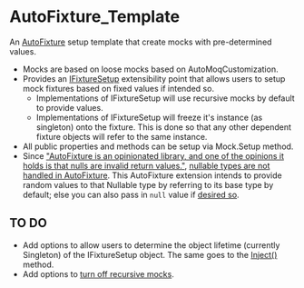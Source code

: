 # AutoFixture_Template
An [AutoFixture](https://github.com/AutoFixture/AutoFixture) setup template that create mocks with pre-determined values.
- Mocks are based on loose mocks based on AutoMoqCustomization.
- Provides an [IFixtureSetup](https://github.com/takato1314/autofixture_extensions/blob/main/src/Core/Model/IFixtureSetup.cs) extensibility point that allows users to setup mock fixtures based on fixed values if intended so.
  -  Implementations of IFixtureSetup will use recursive mocks by default to provide values.
  -  Implementations of IFixtureSetup will freeze it's instance (as singleton) onto the fixture. This is done so that any other dependent fixture objects will refer to the same instance.
- All public properties and methods can be setup via Mock.Setup method.
- Since ["AutoFixture is an opinionated library, and one of the opinions it holds is that nulls are invalid return values."](https://stackoverflow.com/questions/21921789/why-does-autofixture-automoq-make-recursive-mocks-by-default#comment33213527_21921789), [nullable types are not handled in AutoFixture](https://github.com/AutoFixture/AutoFixture/issues/731). This AutoFixture extension intends to provide random values to that Nullable type by referring to its base type by default; else you can also pass in `null` value if [desired so](https://github.com/takato1314/autofixture_extensions/blob/main/tests/Core.Tests/Model/ComplexChildFixture.cs#L32).

## TO DO
- Add options to allow users to determine the object lifetime (currently Singleton) of the IFixtureSetup object. The same goes to the [Inject()](https://github.com/takato1314/autofixture_extensions/blob/main/src/Core/Model/BaseFixtureSetup.cs#L43) method.
- Add options to [turn off recursive mocks](https://stackoverflow.com/questions/21921789/why-does-autofixture-automoq-make-recursive-mocks-by-default#comment33213527_21921789).
